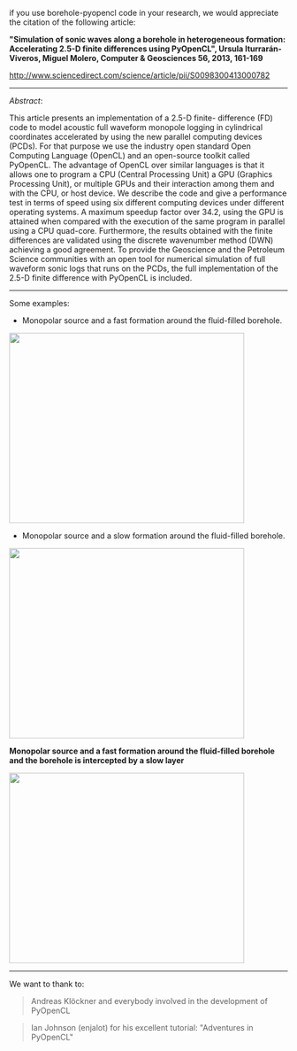 if you use borehole-pyopencl code in your research, we would appreciate the citation of the following article:

**"Simulation of sonic waves along a borehole in heterogeneous formation: Accelerating 2.5-D finite differences using PyOpenCL",  Ursula Iturrarán-Viveros,  Miguel Molero, Computer & Geosciences 56, 2013, 161-169**

http://www.sciencedirect.com/science/article/pii/S0098300413000782

---




_Abstract_:

This article presents an implementation of a 2.5-D finite- difference (FD) code to model acoustic full waveform monopole logging in cylindrical coordinates accelerated by using the new parallel computing devices (PCDs). For that purpose we use the industry open standard Open Computing Language (OpenCL) and an open-source toolkit called PyOpenCL. The advantage of OpenCL over similar languages is that it allows one to program a CPU (Central Processing Unit) a GPU (Graphics Processing Unit), or multiple GPUs and their interaction among them and with the CPU, or host device. We describe the code and give a performance test in terms of speed using six different computing devices under different operating systems. A maximum speedup factor over 34.2, using the GPU is attained when compared with the execution of the same program in parallel using a CPU quad-core. Furthermore, the results obtained with the finite differences are validated using the discrete wavenumber method (DWN) achieving a good agreement. To provide the Geoscience and the Petroleum Science communities with an open tool for numerical simulation of full waveform sonic logs that runs on the PCDs, the full implementation of the 2.5-D finite difference with PyOpenCL is included.


---




Some examples:

  * Monopolar source and a fast formation around the fluid-filled borehole.

<a href='http://www.youtube.com/watch?feature=player_embedded&v=ieVFxDvveDQ' target='_blank'><img src='http://img.youtube.com/vi/ieVFxDvveDQ/0.jpg' width='425' height=344 /></a>

  * Monopolar source and a slow formation around the fluid-filled borehole.

<a href='http://www.youtube.com/watch?feature=player_embedded&v=8OMLNzg79sI' target='_blank'><img src='http://img.youtube.com/vi/8OMLNzg79sI/0.jpg' width='425' height=344 /></a>


**Monopolar source and a fast formation around the fluid-filled borehole and the borehole is intercepted by a slow layer**

<a href='http://www.youtube.com/watch?feature=player_embedded&v=HxPb6lMvvpY' target='_blank'><img src='http://img.youtube.com/vi/HxPb6lMvvpY/0.jpg' width='425' height=344 /></a>



---


We want to thank to:

> Andreas Klöckner and everybody involved in the development of PyOpenCL

> Ian Johnson (enjalot) for his excellent tutorial: "Adventures in PyOpenCL"